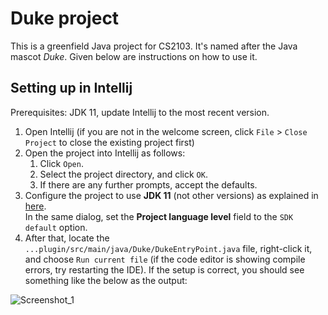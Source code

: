 # Duke project 

This is a greenfield Java project for CS2103. It's named after the Java mascot _Duke_. Given below are instructions on how to use it.

## Setting up in Intellij

Prerequisites: JDK 11, update Intellij to the most recent version.

1. Open Intellij (if you are not in the welcome screen, click `File` > `Close Project` to close the existing project first)
1. Open the project into Intellij as follows:
   1. Click `Open`.
   1. Select the project directory, and click `OK`.
   1. If there are any further prompts, accept the defaults.
1. Configure the project to use **JDK 11** (not other versions) as explained in [here](https://www.jetbrains.com/help/idea/sdk.html#set-up-jdk).<br>
   In the same dialog, set the **Project language level** field to the `SDK default` option.
3. After that, locate the `...plugin/src/main/java/Duke/DukeEntryPoint.java` file, right-click it, and choose `Run current file` (if the code editor is showing compile errors, try restarting the IDE). If the setup is correct, you should see something like the below as the output:

![Screenshot_1](https://user-images.githubusercontent.com/53963433/187814401-be9b142c-8053-4f86-8045-6e6dcfb06238.png)
